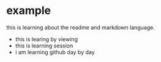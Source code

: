 # example

this is learning about the readme and markdown language.
* this is learing by viewing 
* this is learning session
* i am learning github day by day